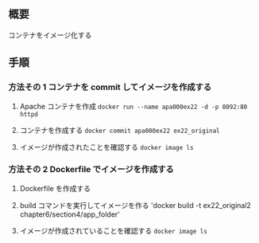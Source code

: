 ## 概要

コンテナをイメージ化する

## 手順

### 方法その 1 コンテナを commit してイメージを作成する

1. Apache コンテナを作成
   `docker run --name apa000ex22 -d -p 8092:80 httpd`

2. コンテナを作成する
   `docker commit apa000ex22 ex22_original`

3. イメージが作成されたことを確認する
   `docker image ls`

### 方法その 2 Dockerfile でイメージを作成する

1. Dockerfile を作成する

2. build コマンドを実行してイメージを作る
   'docker build -t ex22_original2 chapter6/section4/app_folder'

3. イメージが作成されていることを確認する
   `docker image ls`
